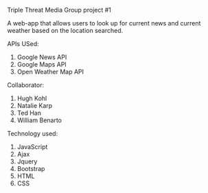 Triple Threat Media
Group project #1 

A web-app that allows users to look up for current news and current weather based on the location searched.

APIs USed:
1. Google News API
2. Google Maps API
3. Open Weather Map API

Collaborator:
1. Hugh Kohl
2. Natalie Karp
3. Ted Han
4. William Benarto

Technology used:
1. JavaScript
2. Ajax
3. Jquery
4. Bootstrap
5. HTML
6. CSS



